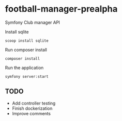 # football-manager-prealpha

Symfony Club manager API

Install sqlite

```
scoop install sqlite   
```

Run composer install
```
composer install
```

Run the application

```
symfony server:start
```

## TODO

- Add controller testing
- Finish dockerization
- Improve comments
